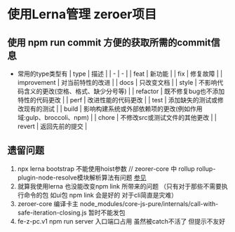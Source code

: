 # 使用Lerna管理 zeroer项目
## 使用 npm run commit 方便的获取所需的commit信息
  - 常用的type类型有
  | type | 描述 |
  | - | - |
  | feat | 新功能 |
  | fix | 修复故障 |
  | improvement | 对当前特性的改进 |
  | docs | 只改变文档 |
  | style | 不影响代码含义的更改(空格、格式、缺少分号等) |
  | refactor | 既不修复bug也不添加特性的代码更改 |
  | perf | 改进性能的代码更改 |
  | test | 添加缺失的测试或修改现有的测试 |
  | build | 影响构建系统或外部依赖项的更改(例如作用域:gulp、broccoli、npm) |
  | chore | 不修改src或测试文件的其他更改 |
  | revert | 返回先前的提交 |
## 遗留问题
  1. npx lerna bootstrap 不能使用hoist参数 // zeorer-core 中 rollup rollup-plugin-node-resolve模块解析算法有问题 [参见](https://github.com/lerna/lerna/blob/master/doc/hoist.md)
  2. 就算我使用lerna 也没能改变npm link 所带来的问题 （只有对于那些不需要执行命令的包 如ui包 npm link 会是好的 对于cli简直是灾难）
  3. zeroer-core 编译卡主 node_modules/core-js-pure/internals/call-with-safe-iteration-closing.js  暂时不能发包
  4. fe-z-pc.v1 npm run server 入口端口占用 虽然被catch不活了 但提示不友好